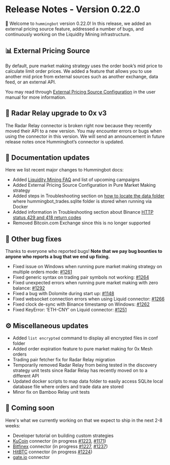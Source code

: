 # Release Notes - Version 0.22.0

🚀 Welcome to `hummingbot` version 0.22.0! In this release, we added an external pricing source feature, addressed a number of bugs, and continuously working on the Liquidity Mining infrastructure.


## 📊 External Pricing Source

By default, pure market making strategy uses the order book’s mid price to calculate limit order prices. We added a feature that allows you to use another mid price from external sources such as another exchange, data feed, or an external API.

You may read through [External Pricing Source Configuration](https://docs.hummingbot.io/strategies/advanced-mm/price-source/) in the user manual for more information.


## 🔗 Radar Relay upgrade to 0x v3

The Radar Relay connector is broken right now because they recently moved their API to a new version. You may encounter errors or bugs when using the connector in this version. We will send an announcement in future release notes once Hummingbot’s connector is updated.


## 📓 Documentation updates

Here we list recent major changes to Hummingbot docs:

* Added [Liquidity Mining FAQ](https://docs.hummingbot.io/faq/liquidity-mining/) and list of upcoming campaigns
* Added External Pricing Source Configuration in Pure Market Making strategy
* Added steps in Troubleshooting section on [how to locate the data folder](https://docs.hummingbot.io/faq/troubleshooting/) where hummingbot_trades.sqlite folder is stored when running via Docker
* Added information in Troubleshooting section about Binance [HTTP status 429 and 418 return codes](https://docs.hummingbot.io/faq/troubleshooting/)
* Removed Bitcoin.com Exchange since this is no longer supported


## 🐞 Other bug fixes

Thanks to everyone who reported bugs! **Note that we pay bug bounties to anyone who reports a bug that we end up fixing.**

* Fixed issue on Windows when running pure market making strategy on multiple orders mode: [#1261](https://github.com/CoinAlpha/hummingbot/issues/1261)
* Fixed generic syntax on trading pair symbols not working: [#1264](https://github.com/CoinAlpha/hummingbot/issues/1264)
* Fixed unexpected errors when running pure market making with zero balance: [#1292](https://github.com/CoinAlpha/hummingbot/issues/1292) 
* Fixed a bug with Dolomite during start up: [#1148](https://github.com/CoinAlpha/hummingbot/issues/1148)
* Fixed websocket connection errors when using Liquid connector: [#1266](https://github.com/CoinAlpha/hummingbot/issues/1266)
* Fixed clock de-sync with Binance timestamp on Windows: [#1262](https://github.com/CoinAlpha/hummingbot/issues/1262)
* Fixed KeyError: ‘ETH-CNY’ on Liquid connector: [#1251](https://github.com/CoinAlpha/hummingbot/issues/1251)


## ⚙️ Miscellaneous updates

* Added `list encrypted` command to display all encrypted files in conf folder
* Added order expiration feature to pure market making for 0x Mesh orders
* Trading pair fetcher fix for Radar Relay migration
* Temporarily removed Radar Relay from being tested in the discovery strategy unit tests since Radar Relay has recently moved on to a different API
* Updated docker scripts to map data folder to easily access SQLite local database file where orders and trade data are stored
* Minor fix on Bamboo Relay unit tests


## 🚀 Coming soon

Here's what we currently working on that we expect to ship in the next 2-8 weeks:

* Developer tutorial on building custom strategies
* [KuCoin](https://www.kucoin.com/) connector (in progress [#1223](https://github.com/CoinAlpha/hummingbot/pull/1223), [#1171](https://github.com/CoinAlpha/hummingbot/pull/1171))
* [Bitfinex](https://www.bitfinex.com/) connector (in progress [#1227](https://github.com/CoinAlpha/hummingbot/pull/1227), [#1237](https://github.com/CoinAlpha/hummingbot/pull/1237))
* [HitBTC](https://hitbtc.com/) connector (in progress [#1224](https://github.com/CoinAlpha/hummingbot/pull/1224))
* [gate.io](https://gate.io) connector